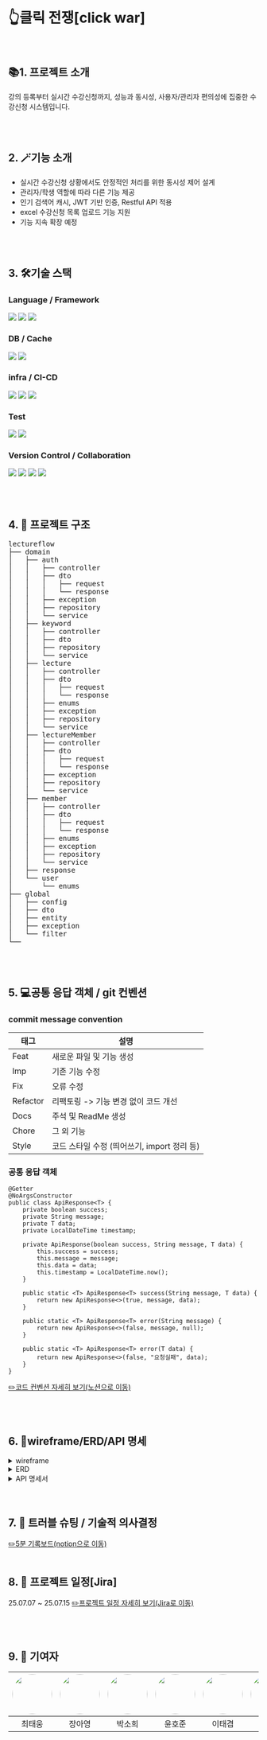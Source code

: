 # 👆클릭 전쟁[click war]
<br/>

## 📚1. 프로젝트 소개
강의 등록부터 실시간 수강신청까지, 성능과 동시성, 사용자/관리자 편의성에 집중한 수강신청 시스템입니다.

<br/><br/>
## 2. 🪄기능 소개
- 실시간 수강신청 상황에서도 안정적인 처리를 위한 동시성 제어 설계
- 관리자/학생 역할에 따라 다른 기능 제공
- 인기 검색어 캐시, JWT 기반 인증, Restful API 적용
- excel 수강신청 목록 업로드 기능 지원
- 기능 지속 확장 예정

 <br/><br/> 
## 3. 🛠️기술 스택
### Language / Framework
<img src="https://img.shields.io/badge/java-007396?style=for-the-badge&logo=java&logoColor=white"> <img src="https://img.shields.io/badge/springboot-6DB33F?style=for-the-badge&logo=springboot&logoColor=white"> <img src="https://img.shields.io/badge/spring security-6DB33F?style=for-the-badge&logo=springsecurity&logoColor=white"/>


### DB / Cache
<img src="https://img.shields.io/badge/mysql-4479A1?style=for-the-badge&logo=mysql&logoColor=white"> <img src="https://img.shields.io/badge/redis-FF4438?style=for-the-badge&logo=redis&logoColor=white"/>

### infra / CI-CD
<img src="https://img.shields.io/badge/amazonaws-232F3E?style=for-the-badge&logo=amazonaws&logoColor=white"> <img src="https://img.shields.io/badge/docker-2496ED?style=for-the-badge&logo=docker&logoColor=white"> <img src="https://img.shields.io/badge/github actions-2088FF?style=for-the-badge&logo=githubactions&logoColor=white"/>


### Test
<img src="https://img.shields.io/badge/postman-FF6C37?style=for-the-badge&logo=postman&logoColor=white"/> <img src="https://img.shields.io/badge/apache Jmeter-D22128?style=for-the-badge&logo=apacheJmeter&logoColor=white"/>

### Version Control / Collaboration
<img src="https://img.shields.io/badge/Jira-0052CC?style=for-the-badge&logo=jira&logoColor=white"/> <img src="https://img.shields.io/badge/github-181717?style=for-the-badge&logo=github&logoColor=white"> <img src="https://img.shields.io/badge/notion-000000?style=for-the-badge&logo=notion&logoColor=white"> <img src="https://img.shields.io/badge/slack-4A154B?style=for-the-badge&logo=slack&logoColor=white">

<br/><br/>

## 4. 📁 프로젝트 구조
<pre>
lectureflow
├── domain
│   ├── auth
│   │   ├── controller
│   │   ├── dto
│   │   │   ├── request
│   │   │   └── response
│   │   ├── exception
│   │   ├── repository
│   │   └── service
│   ├── keyword
│   │   ├── controller
│   │   ├── dto
│   │   ├── repository
│   │   └── service
│   ├── lecture
│   │   ├── controller
│   │   ├── dto
│   │   │   ├── request
│   │   │   └── response
│   │   ├── enums
│   │   ├── exception
│   │   ├── repository
│   │   └── service
│   ├── lectureMember
│   │   ├── controller
│   │   ├── dto
│   │   │   ├── request
│   │   │   └── response
│   │   ├── exception
│   │   ├── repository
│   │   └── service
│   ├── member
│   │   ├── controller
│   │   ├── dto
│   │   │   ├── request
│   │   │   └── response
│   │   ├── enums
│   │   ├── exception
│   │   ├── repository
│   │   └── service
│   ├── response
│   └── user
│       └── enums
├── global
│   ├── config
│   ├── dto
│   ├── entity
│   ├── exception
│   └── filter
└──
</pre>
<br/><br/>
## 5. 💻공통 응답 객체 / git 컨벤션

### commit message convention
| 태그 | 설명 |
| --- | --- | 
| Feat | 새로운 파일 및 기능 생성 |
| Imp | 기존 기능 수정 |
| Fix | 오류 수정 |
| Refactor | 리팩토링 -> 기능 변경 없이 코드 개선 |
| Docs | 주석 및 ReadMe 생성 |
| Chore | 그 외 기능 |
| Style | 코드 스타일 수정 (띄어쓰기, import 정리 등)

### 공통 응답 객체

```
@Getter
@NoArgsConstructor
public class ApiResponse<T> {
    private boolean success;
    private String message;
    private T data;
    private LocalDateTime timestamp;

    private ApiResponse(boolean success, String message, T data) {
        this.success = success;
        this.message = message;
        this.data = data;
        this.timestamp = LocalDateTime.now();
    }

    public static <T> ApiResponse<T> success(String message, T data) {
        return new ApiResponse<>(true, message, data);
    }

    public static <T> ApiResponse<T> error(String message) {
        return new ApiResponse<>(false, message, null);
    }

    public static <T> ApiResponse<T> error(T data) {
        return new ApiResponse<>(false, "요청실패", data);
    }
}
```

[✏️코드 컨벤션 자세히 보기(노션으로 이동)](https://www.notion.so/teamsparta/2292dc3ef514805ca15de350977254b2)   


<br/><br/>
## 6. 📜wireframe/ERD/API 명세

<details><summary>wireframe
</summary>
<img width="977" height="581" alt="image" src="https://github.com/user-attachments/assets/0d0ac902-6a82-4573-88e6-e7c0f759bee9" />
</details>
<details><summary>ERD
</summary>
<img width="1888" height="1196" alt="lecture" src="https://github.com/user-attachments/assets/89b8d220-40bb-4e1f-89bf-751032edfc95" />
</details>

<details><summary>API 명세서
</summary>
 
 ## 🔐Auth

| Method | URL          | 설명         | Request 예시 | Response 예시|
|--------|--------------|--------------|---------|----------|
| POST   | /auth/signup | 회원가입  | {<br> "email": "student@example.com", <br> "password": "testPassword456!", <br> "name": "홍길동",<br> "phone": "010-1234-5678", <br> "role": "STUDENT"<br>} <br> | {<br>"success": true, <br>"message": "회원가입 성공",<br>"data": {<br>  &nbsp;&nbsp;&nbsp;&nbsp;&nbsp; "memberId": 1<br>&nbsp;&nbsp;&nbsp;&nbsp;},<br>"timestamp": "2025-07-09T11:17:15.0377381"<br>}|
| POST | /auth/signin | 로그인  | {<br> "email": "student@example.com",<br> "password": "testPassword123!"<br>} | {<br> "success": true,<br> "message": "로그인 성공",<br> "data": {<br> &nbsp;&nbsp;"memberId": 1,<br> &nbsp;&nbsp;"token": "eyJhbGciOiJIUzI1NiJ9.eyJzdWIiOiLtmY3quLjrj5kiLCJtZW1iZXJJZCI6MSwiYXV0aCI6IlNUVURFTlQiLCJleHAiOjE3NTIxMTQxODgsImlhdCI6MTc1MjAyNzc4OH0.COQn16rWAvXqdo0wfijWIgRt7i-56avIq_Lyo_zX9HM"<br> &nbsp;&nbsp;&nbsp; },<br> "timestamp": "2025-07-09T11:23:08.9962236"<br>} |

<br><br>
## 👤Member
| Method | URL          | 설명         | Request 예시 | Response 예시|
|--------|--------------|--------------|---------|----------|
| GET | /members/me | 내 정보 조회 |  | {<br> "success": true,<br> "message": "내 정보 조회 성공",<br> "data": {<br> &nbsp;&nbsp;"memberId": 1,<br> &nbsp;&nbsp;"email": "student@naver.com",<br> &nbsp;&nbsp;"name": "윤호준",<br> &nbsp;&nbsp;"phone": "010-1234-5678",<br> &nbsp;&nbsp;"role": "STUDENT"<br> },<br> "timestamp": "2025-07-09T12:10:00.123456"<br>} |
| PUT | /members/me | 회원 정보 수정 | {<br> "name": "윤호준",<br> "phone": "010-1234-5678",<br> "password": "Pw1235678!"<br>} | {<br> "success": true,<br> "message": "회원 정보 수정 완료",<br> "data": null,<br> "timestamp": "2025-07-09T12:10:00.123456"<br>} |
| DELETE | /members/withdraw | 회원 탈퇴 | {<br> "password": "Password123!"<br>} | {<br> "success": true",<br> "message": "회원 탈퇴 완료",<br> "data": null,<br> "timestamp": "2025-07-09T12:10:00.123456"<br>} |

<br><br>
## 🗂️Keyword
| Method | URL          | 설명         | Request 예시 | Response 예시|
|--------|--------------|--------------|---------|----------|
| GET | /keywords/v1/popular | 인기 검색어 상위 10개 조회 | | {<br> "success": true,<br> "message": "탑 10 인기 검색어 조회 성공",<br> "data": {<br> &nbsp;&nbsp;"topTenKeywords": [<br> &nbsp;&nbsp;&nbsp;&nbsp;"과학",<br> &nbsp;&nbsp;&nbsp;&nbsp;"인공지능",<br> &nbsp;&nbsp;&nbsp;&nbsp;"데이터베이스",<br> &nbsp;&nbsp;&nbsp;&nbsp;"자바",<br> &nbsp;&nbsp;&nbsp;&nbsp;"쿠버네티스",<br> &nbsp;&nbsp;&nbsp;&nbsp;"리액트",<br> &nbsp;&nbsp;&nbsp;&nbsp;"알고리즘",<br> &nbsp;&nbsp;&nbsp;&nbsp;"파이썬",<br> &nbsp;&nbsp;&nbsp;&nbsp;"마이크로서비스",<br> &nbsp;&nbsp;&nbsp;&nbsp;"Redis"<br> &nbsp;&nbsp;]<br> },<br> "timestamp": "2025-07-14T19:29:44.1534889"<br>} |
| GET | /keywords/v2/popular | 인기 검색어 상위 10개 조회 v2 캐시 사용 | | {<br> "success": true,<br> "message": "탑 10 인기 검색어 조회 성공",<br> "data": {<br> &nbsp;&nbsp;"topTenKeywords": [<br> &nbsp;&nbsp;&nbsp;&nbsp;"과학",<br> &nbsp;&nbsp;&nbsp;&nbsp;"인공지능",<br> &nbsp;&nbsp;&nbsp;&nbsp;"데이터베이스",<br> &nbsp;&nbsp;&nbsp;&nbsp;"자바",<br> &nbsp;&nbsp;&nbsp;&nbsp;"쿠버네티스",<br> &nbsp;&nbsp;&nbsp;&nbsp;"리액트",<br> &nbsp;&nbsp;&nbsp;&nbsp;"알고리즘",<br> &nbsp;&nbsp;&nbsp;&nbsp;"파이썬",<br> &nbsp;&nbsp;&nbsp;&nbsp;"마이크로서비스",<br> &nbsp;&nbsp;&nbsp;&nbsp;"Redis"<br> &nbsp;&nbsp;]<br> },<br> "timestamp": "2025-07-14T19:29:44.1534889"<br>} |


<br><br>
## 🗣️Lecture
| Method | URL          | 설명         | Request 예시 | Response 예시|
|--------|--------------|--------------|---------|----------|
| POST | /admin/lectures/upload | 강의 엑셀 업로드 등록 | .xlsx 파일 업로드 | {<br> "success": true,<br> "message": "강의를 성공적으로 업로드했습니다.",<br> "data": null,<br> "timestamp": "2025-07-09T11:17:15.0377381"<br>} |
| POST | /admin/lectures | 강의 단건 등록 | {<br> "department": "COMPUTER_SCIENCE_ENGINEERING",<br> "gradeLevel": 2,<br> "isForeignLanguage": false,<br> "lectureName": "자료구조",<br> "grade": 3,<br> "professor": "김철수",<br> "day": "TUE",<br> "startTime": "13:00:00",<br> "endTime": "15:00:00",<br> "classroom": 1301,<br> "maxStudent": 40<br>} | {<br> "success": true,<br> "message": "강의를 성공적으로 업로드했습니다.",<br> "data": null,<br> "timestamp": "2025-07-09T11:17:15.0377381"<br>} |
| PATCH | /admin/lectures/{lectureId} | 개별 강의 수정 | {<br> "department": "COMPUTER_SCIENCE_ENGINEERING",<br> "professor": "김영희"<br>} | {<br> "success": true,<br> "message": "강의를 성공적으로 수정했습니다.",<br> "data": null,<br> "timestamp": "2025-06-18T10:45:33Z"<br>} |
| DELETE | /admin/lectures/{lectureId} | 개별 강의 삭제 |  | {<br> "success": true,<br> "message": "강의 삭제",<br> "data": null,<br> "timestamp": "2025-07-09T11:17:15.0377381"<br>} |
| GET | /lectures/{lectureId} | 강의 단건 조회 |  | {<br> "success": true,<br> "message": "Lecture 조회 성공",<br> "data": {<br> &nbsp;&nbsp;"lectureId": 1,<br> &nbsp;&nbsp;"majorOrGeneral": "MAJOR",<br> &nbsp;&nbsp;"department": "COMPUTER_SCIENCE_ENGINEERING",<br> &nbsp;&nbsp;"gradeLevel": 1,<br> &nbsp;&nbsp;"lectureName": "컴퓨터개론",<br> &nbsp;&nbsp;"grade": 1,<br> &nbsp;&nbsp;"professor": "김철수",<br> &nbsp;&nbsp;"day": "MON",<br> &nbsp;&nbsp;"startTime": "09:00",<br> &nbsp;&nbsp;"endTime": "10:15",<br> &nbsp;&nbsp;"classroom": "101",<br> &nbsp;&nbsp;"maxStudent": 40,<br> &nbsp;&nbsp;"foreignLanguage": false<br> },<br> "timestamp": "2025-07-10T12:17:51.8790942"<br>} |
| GET | /lectures/search?keyword=value&majorOrGeneral=MAJOR,GENERAL | 조건에 따른 강의 목록 조회 | | {<br> "success": true,<br> "message": "Lectures 조회 성공",<br> "data": {<br> &nbsp;&nbsp;"content": [ ... 5개 강의 객체 ... ],<br> &nbsp;&nbsp;"page": {<br> &nbsp;&nbsp;&nbsp;&nbsp;"size": 5,<br> &nbsp;&nbsp;&nbsp;&nbsp;"number": 0,<br> &nbsp;&nbsp;&nbsp;&nbsp;"totalElements": 5,<br> &nbsp;&nbsp;&nbsp;&nbsp;"totalPages": 1<br> &nbsp;&nbsp;}<br> },<br> "timestamp": "2025-07-10T17:01:40.3826776"<br>} |


<br><br>
## ✏️LectureMember
| Method | URL          | 설명         | Request 예시 | Response 예시|
|--------|--------------|--------------|---------|----------|
| POST | /lectures/enroll | 수강신청 | {<br> "lectureId": 4<br>} | {<br> "success": true,<br> "message": "수강신청 완료",<br> "data": {<br> &nbsp;&nbsp;"lectureMemberId": 2,<br> &nbsp;&nbsp;"memberId": 4,<br> &nbsp;&nbsp;"lectureId": 5<br> },<br> "timestamp": "2025-07-09T11:17:15.0377381"<br>} |
| GET | /lectures/enroll | 로그인한 사용자의 수강 과목 전체 조회 |  | {<br> "success": true,<br> "message": "수강신청 목록 조회",<br> "data": [<br> &nbsp;&nbsp;{ "id": 1, "lectureId": 2, "lectureName": "논리학 개론", ... },<br> &nbsp;&nbsp;{ "id": 3, "lectureId": 3, "lectureName": "화학 실험", ... },<br> &nbsp;&nbsp;{ "id": 4, "lectureId": 1, "lectureName": "웹 프로그래밍", ... }<br> ],<br> "timestamp": "2025-07-12T14:44:26.4098048"<br>} |
| GET | /lectures/enroll/{lectureId}/count | 특정 강의 수강신청 인원 수 조회 |  | {<br> "success": true,<br> "message": "해당 강의 수강신청 인원 수 조회",<br> "data": {<br> &nbsp;&nbsp;"lectureId": 2,<br> &nbsp;&nbsp;"maxStudent": 25,<br> &nbsp;&nbsp;"student": 1<br> },<br> "timestamp": "2025-07-12T15:37:47.0010355"<br>} |
| DELETE | /lectures/enroll/{lectureMemberId} | 수강신청 취소 |  | {<br> "success": true,<br> "message": "수강신청 취소",<br> "data": null,<br> "timestamp": "2025-07-09T11:17:15.0377381"<br>} |


[✏️API 명세서 상세 (notion으로 이동)](https://www.notion.so/teamsparta/API-22a2dc3ef51480a2b5dcd9bee3b33d1e)
</details>
<br/><br/>

## 7. 🚀 트러블 슈팅 / 기술적 의사결정
[✏️5분 기록보드(notion으로 이동)](https://www.notion.so/teamsparta/5-2312dc3ef514804d903dc40926c14d53?source=copy_link)
<br/><br/>

## 8. 🚩 프로젝트 일정[Jira]
25.07.07 ~ 25.07.15
[✏️프로젝트 일정 자세히 보기(Jira로 이동)](https://xodndd515.atlassian.net/jira/software/projects/CPG/boards/1/timeline)   

<br/><br/>
## 9. 📌 기여자

| <a href="https://github.com/taeung515"><img src="https://github.com/taeung515.png" width="80" style="border-radius: 50%" /></a> | <a href="https://github.com/youngee2"><img src="https://github.com/youngee2.png" width="80" style="border-radius: 50%" /></a> | <a href="https://github.com/Ddiy0ng"><img src="https://github.com/Ddiy0ng.png" width="80" style="border-radius: 50%" /></a> | <a href="https://github.com/hojunyun-dev"><img src="https://github.com/hojunyun-dev.png" width="80" style="border-radius: 50%" /></a> | <a href="https://github.com/Gyum1"><img src="https://github.com/Gyum1.png" width="80" style="border-radius: 50%" /></a> | <a href="https://github.com/YoungJae1118"><img src="https://github.com/YoungJae1118.png" width="80" style="border-radius: 50%" /></a> |
| :-----------------------------------------------------------------------------------------------------------------------------: | :-----------------------------------------------------------------------------------------------------------------------: | :-------------------------------------------------------------------------------------------------------------------------: | :---------------------------------------------------------------------------------------------------------------------------: | :-----------------------------------------------------------------------------------------------------------------------: | :-----------------------------------------------------------------------------------------------------------------------: |
|                                                               최태웅                                                               |                                                            장아영                                                            |                                                             박소희|                                                              윤호준                                                              |                                                            이태겸                                                            |                                                            이영재                                                            |
